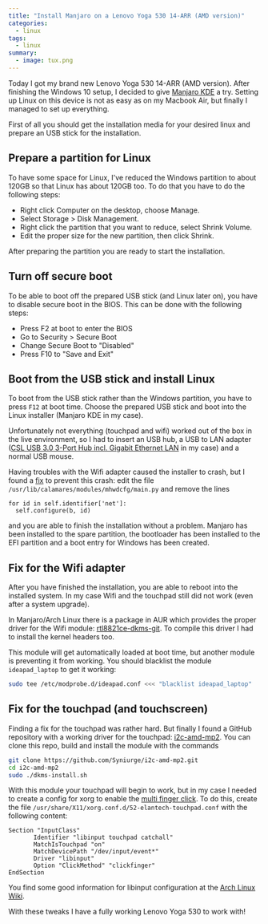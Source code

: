 ```yaml
---
title: "Install Manjaro on a Lenovo Yoga 530 14-ARR (AMD version)"
categories:
  - linux
tags:
  - linux
summary:
  - image: tux.png
---
```


Today I got my brand new Lenovo Yoga 530 14-ARR (AMD version). After finishing the Windows 10 setup, I decided to give [Manjaro KDE](https://manjaro.org/get-manjaro/) a try. Setting up Linux on this device is not as easy as on my Macbook Air, but finally I managed to set up everything.

First of all you should get the installation media for your desired linux and prepare an USB stick for the installation.

## Prepare a partition for Linux

To have some space for Linux, I've reduced the Windows partition to about 120GB so that Linux has about 120GB too. To do that you have to do the following steps:

* Right click Computer on the desktop, choose Manage.
* Select Storage > Disk Management.
* Right click the partition that you want to reduce, select Shrink Volume.
* Edit the proper size for the new partition, then click Shrink.

After preparing the partition you are ready to start the installation.

## Turn off secure boot

To be able to boot off the prepared USB stick (and Linux later on), you have to disable secure boot in the BIOS. This can be done with the following steps:

* Press F2 at boot to enter the BIOS
* Go to Security > Secure Boot
* Change Secure Boot to "Disabled"
* Press F10 to "Save and Exit"

## Boot from the USB stick and install Linux

To boot from the USB stick rather than the Windows partition, you have to press `F12` at boot time. Choose the prepared USB stick and boot into the Linux installer (Manjaro KDE in my case).

Unfortunately not everything (touchpad and wifi) worked out of the box in the live environment, so I had to insert an USB hub, a USB to LAN adapter ([CSL USB 3.0 3-Port Hub incl. Gigabit Ethernet LAN](https://amzn.to/2SgfQWL) in my case) and a normal USB mouse.

Having troubles with the Wifi adapter caused the installer to crash, but I found a [fix](https://github.com/manjaro/mhwd/issues/50) to prevent this crash: edit the file `/usr/lib/calamares/modules/mhwdcfg/main.py` and remove the lines

```
for id in self.identifier['net']:
  self.configure(b, id)
```

and you are able to finish the installation without a problem. Manjaro has been installed to the spare partition, the bootloader has been installed to the EFI partition and a boot entry for Windows has been created.


## Fix for the Wifi adapter

After you have finished the installation, you are able to reboot into the installed system. In my case Wifi and the touchpad still did not work (even after a system upgrade).

In Manjaro/Arch Linux there is a package in AUR which provides the proper driver for the Wifi module: [rtl8821ce-dkms-git](https://aur.archlinux.org/packages/rtl8821ce-dkms-git/). To compile this driver I had to install the kernel headers too.

This module will get automatically loaded at boot time, but another module is preventing it from working. You should blacklist the module `ideapad_laptop` to get it working:

```bash
sudo tee /etc/modprobe.d/ideapad.conf <<< "blacklist ideapad_laptop"
```

## Fix for the touchpad (and touchscreen)

Finding a fix for the touchpad was rather hard. But finally I found a GitHub repository with a working driver for the touchpad:  [i2c-amd-mp2](https://github.com/Syniurge/i2c-amd-mp2). You can clone this repo, build and install the module with the commands

```bash
git clone https://github.com/Syniurge/i2c-amd-mp2.git
cd i2c-amd-mp2
sudo ./dkms-install.sh
```

With this module your touchpad will begin to work, but in my case I needed to create a config for xorg to enable the [multi finger click](https://wayland.freedesktop.org/libinput/doc/1.11.3/clickpad_softbuttons.html). To do this, create the file `/usr/share/X11/xorg.conf.d/52-elantech-touchpad.conf` with the following content:

```
Section "InputClass"
       Identifier "libinput touchpad catchall"
       MatchIsTouchpad "on"
       MatchDevicePath "/dev/input/event*"
       Driver "libinput"
       Option "ClickMethod" "clickfinger"
EndSection
```

You find some good information for libinput configuration at the [Arch Linux Wiki](https://wiki.archlinux.org/index.php/Libinput).

With these tweaks I have a fully working Lenovo Yoga 530 to work with!
